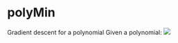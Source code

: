 # polyMin
Gradient descent for a polynomial
Given a polynomial: <img src="https://latex.codecogs.com/gif.latex?f(x, y) = 6x^6 + 2x^4y^2 + 10x^2 + 6xy + 10y^2-6x+4" /> 
